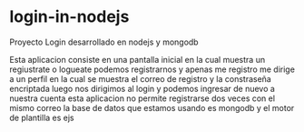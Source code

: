 # login-in-nodejs
Proyecto Login desarrollado en nodejs y mongodb

Esta aplicacion consiste en una pantalla inicial en la cual muestra un regiustrate o logueate
podemos registrarnos y apenas me registro me dirige a un perfil en la cual se muestra el correo de registro y la constraseña encriptada
luego nos dirigimos al login y podemos ingresar de nuevo a nuestra cuenta
esta aplicacion no permite registrarse dos veces con el mismo correo 
la base de datos que estamos usando es mongodb y el motor de plantilla es ejs
